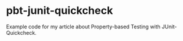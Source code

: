 # pbt-junit-quickcheck

Example code for my article about Property-based Testing with JUnit-Quickcheck.
